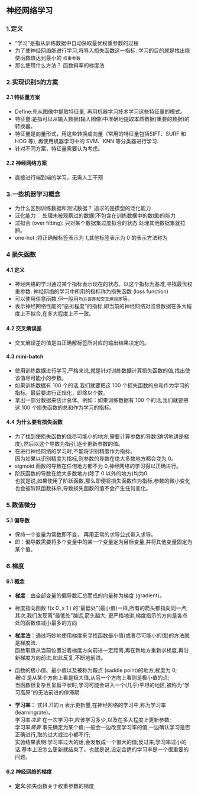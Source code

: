 ## 神经网络学习
### 1.定义
+ “学习”是指从训练数据中自动获取最优权重参数的过程
+ 为了使神经网络能进行学习,将导入损失函数这一指标. 学习的目的就是找出能使函数值达到最小的 `权重参数`
+ 那么使用什么方法？ 函数斜率的梯度法 
### 2.实现识别5的方案
#### 2.1 特征量方案
+ Define:先从图像中提取特征量, 再用机器学习技术学习这些特征量的模式。
+ 特征量:是指可以从输入数据(输入图像)中准确地提取本质数据(重要的数据)的转换器。
+ 特征量是向量形式，用这些转换成向量（常用的特征量包括SIFT、SURF 和 HOG 等),
再使用机器学习中的 SVM、KNN 等分类器进行学习.
+ 针对不同方案，特征量需要认为考虑。
#### 2.2 神经网络方案
+ 直接进行端到端的学习，无需人工干预
### 3.一些机器学习概念
+ 为什么区别训练数据和测试数据？ 追求的是模型的泛化能力
+ 泛化能力： 处理未被观察过的数据(不包含在训练数据中的数据)的能力
+ 过拟合 (over fitting): 只对某个数据集过度拟合的状态.处理其他数据集就拉跨。
+ one-hot :将正确解标签表示为 1,其他标签表示为 0 的表示方法称为 
### 4 损失函数
#### 4.1 定义
+ 神经网络的学习通过某个指标表示现在的状态。以这个指标为基准,寻找最优权重参数.
神经网络的学习中所用的指标称为损失函数 (loss function)
+ 可以使用任意函数,但一般用`均方误差和交叉熵误差`等。
+ 表示神经网络性能的“恶劣程度”的指标,即当前的神经网络对监督数据在多大程度上不拟合,在多大程度上不一致。
#### 4.2 交叉熵误差
+ 交叉熵误差的值是由正确解标签所对应的输出结果决定的。
#### 4.3 mini-batch
+ 使用训练数据进行学习,严格来说,就是针对训练数据计算损失函数的值,找出使该值尽可能小的参数。
+ 如果训练数据有 100 个的话,我们就要把这 100 个损失函数的总和作为学习的指标。最后要进行正规化，即除以个数。
+ 拿出一部分数据来估计总体。例如：如果训练数据有 100 个的话,我们就要把这 100 个损失函数的总和作为学习的指标。
#### 4.4 为什么要有损失函数
+ 为了找到使损失函数的值尽可能小的地方,需要计算参数的导数(确切地讲是梯度),然后以这个导数为指引,逐步更新参数的值。
+ 在进行神经网络的学习时,不能将识别精度作为指标。  
因为如果以识别精度为指标,则参数的导数在绝大多数地方都会变为 0。
+ sigmoid 函数的导数在任何地方都不为 0,神经网络的学习得以正确进行。
+ 阶跃函数的导数在绝大多数地方(除了 0 以外的地方)均为0.  
也就是说,如果使用了阶跃函数,那么即便将损失函数作为指标,参数的微小变化也会被阶跃函数抹杀,导致损失函数的值不会产生任何变化。
### 5.数值微分
#### 5.1 偏导数
+ 保持一个变量为常数即不变， 再用正常的求导公式带入求导。
+ 即：偏导数需要将多个变量中的某一个变量定为目标变量,并将其他变量固定为某个值。
### 6.梯度
#### 6.1 概念
+ **梯度**：由全部变量的偏导数汇总而成的向量称为梯度 (gradient)。

+ 梯度指向函数 f(x 0 ,x 1 ) 的“最低处”(最小值)一样,所有的箭头都指向同一点; 其次,我们发现离“最低处”越远,箭头越大;
更严格地讲,梯度指示的方向是各点处的函数值减小最多的方向

+ **梯度法**：通过巧妙地使用梯度来寻找函数最小值(或者尽可能小的值)的方法就是梯度法.  
函数取值从当前位置沿着梯度方向前进一定距离,再在新地方重新求梯度,再沿新梯度方向前进,如此反复,不断地前进。

+ 函数的极小值、最小值以及被称为鞍点 (saddle point)的地方,梯度为 0;   
*鞍点* 是从某个方向上看是极大值,从另一个方向上看则是极小值的点;   
当函数很复杂且呈扁平状时,学习可能会进入一个(几乎)平坦的地区,被称为“学习高原”的无法前进的停滞期.

+ **学习率**： 式(4.7)的 η 表示更新量,在神经网络的学习中,称为学习率 (learningrate)。  
学习率*决定* 在一次学习中,应该学习多少,以及在多大程度上更新参数;  
学习率*需要* 事先确定为某个值;一般会一边改变学习率的值,一边确认学习是否正确进行,取的过大或过小都不行;  
实验结果表明:学习率过大的话,会发散成一个很大的值;反过来,学习率过小的话,基本上没怎么更新就结束了。也就是说,设定合适的学习率是一个很重要的问题。
#### 6.2 神经网络的梯度
+ **定义**:损失函数关于权重参数的梯度
